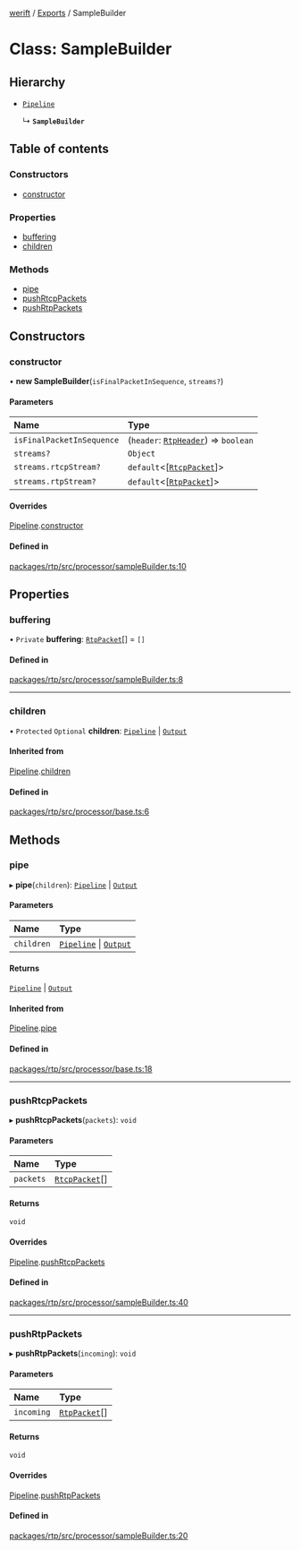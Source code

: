 [werift](../README.md) / [Exports](../modules.md) / SampleBuilder

# Class: SampleBuilder

## Hierarchy

- [`Pipeline`](Pipeline.md)

  ↳ **`SampleBuilder`**

## Table of contents

### Constructors

- [constructor](SampleBuilder.md#constructor)

### Properties

- [buffering](SampleBuilder.md#buffering)
- [children](SampleBuilder.md#children)

### Methods

- [pipe](SampleBuilder.md#pipe)
- [pushRtcpPackets](SampleBuilder.md#pushrtcppackets)
- [pushRtpPackets](SampleBuilder.md#pushrtppackets)

## Constructors

### constructor

• **new SampleBuilder**(`isFinalPacketInSequence`, `streams?`)

#### Parameters

| Name | Type |
| :------ | :------ |
| `isFinalPacketInSequence` | (`header`: [`RtpHeader`](RtpHeader.md)) => `boolean` |
| `streams?` | `Object` |
| `streams.rtcpStream?` | `default`<[[`RtcpPacket`](../modules.md#rtcppacket)]\> |
| `streams.rtpStream?` | `default`<[[`RtpPacket`](RtpPacket.md)]\> |

#### Overrides

[Pipeline](Pipeline.md).[constructor](Pipeline.md#constructor)

#### Defined in

[packages/rtp/src/processor/sampleBuilder.ts:10](https://github.com/shinyoshiaki/werift-webrtc/blob/f609bd5a/packages/rtp/src/processor/sampleBuilder.ts#L10)

## Properties

### buffering

• `Private` **buffering**: [`RtpPacket`](RtpPacket.md)[] = `[]`

#### Defined in

[packages/rtp/src/processor/sampleBuilder.ts:8](https://github.com/shinyoshiaki/werift-webrtc/blob/f609bd5a/packages/rtp/src/processor/sampleBuilder.ts#L8)

___

### children

• `Protected` `Optional` **children**: [`Pipeline`](Pipeline.md) \| [`Output`](Output.md)

#### Inherited from

[Pipeline](Pipeline.md).[children](Pipeline.md#children)

#### Defined in

[packages/rtp/src/processor/base.ts:6](https://github.com/shinyoshiaki/werift-webrtc/blob/f609bd5a/packages/rtp/src/processor/base.ts#L6)

## Methods

### pipe

▸ **pipe**(`children`): [`Pipeline`](Pipeline.md) \| [`Output`](Output.md)

#### Parameters

| Name | Type |
| :------ | :------ |
| `children` | [`Pipeline`](Pipeline.md) \| [`Output`](Output.md) |

#### Returns

[`Pipeline`](Pipeline.md) \| [`Output`](Output.md)

#### Inherited from

[Pipeline](Pipeline.md).[pipe](Pipeline.md#pipe)

#### Defined in

[packages/rtp/src/processor/base.ts:18](https://github.com/shinyoshiaki/werift-webrtc/blob/f609bd5a/packages/rtp/src/processor/base.ts#L18)

___

### pushRtcpPackets

▸ **pushRtcpPackets**(`packets`): `void`

#### Parameters

| Name | Type |
| :------ | :------ |
| `packets` | [`RtcpPacket`](../modules.md#rtcppacket)[] |

#### Returns

`void`

#### Overrides

[Pipeline](Pipeline.md).[pushRtcpPackets](Pipeline.md#pushrtcppackets)

#### Defined in

[packages/rtp/src/processor/sampleBuilder.ts:40](https://github.com/shinyoshiaki/werift-webrtc/blob/f609bd5a/packages/rtp/src/processor/sampleBuilder.ts#L40)

___

### pushRtpPackets

▸ **pushRtpPackets**(`incoming`): `void`

#### Parameters

| Name | Type |
| :------ | :------ |
| `incoming` | [`RtpPacket`](RtpPacket.md)[] |

#### Returns

`void`

#### Overrides

[Pipeline](Pipeline.md).[pushRtpPackets](Pipeline.md#pushrtppackets)

#### Defined in

[packages/rtp/src/processor/sampleBuilder.ts:20](https://github.com/shinyoshiaki/werift-webrtc/blob/f609bd5a/packages/rtp/src/processor/sampleBuilder.ts#L20)
